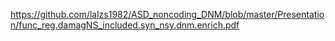 https://github.com/lalzs1982/ASD_noncoding_DNM/blob/master/Presentation/func_reg.damagNS_included.syn_nsy.dnm.enrich.pdf
